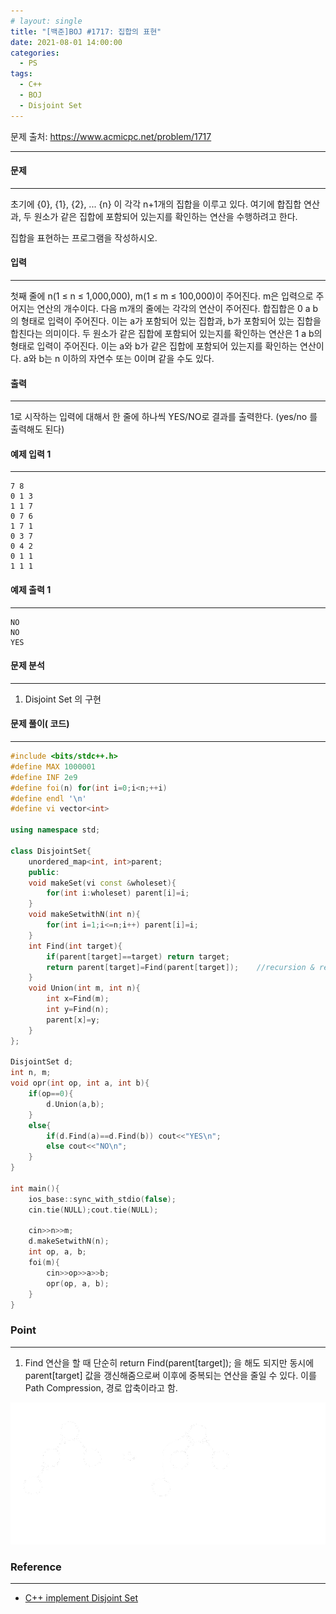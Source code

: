 ```yaml
---
# layout: single
title: "[백준]BOJ #1717: 집합의 표현"
date: 2021-08-01 14:00:00
categories:
  - PS
tags:
  - C++
  - BOJ
  - Disjoint Set
---
```






문제 출처: <https://www.acmicpc.net/problem/1717>

---

#### **문제**

---

초기에 {0}, {1}, {2}, ... {n} 이 각각 n+1개의 집합을 이루고 있다. 여기에 합집합 연산과, 두 원소가 같은 집합에 포함되어 있는지를 확인하는 연산을 수행하려고 한다.

집합을 표현하는 프로그램을 작성하시오.



#### **입력**

---

첫째 줄에 n(1 ≤ n ≤ 1,000,000), m(1 ≤ m ≤ 100,000)이 주어진다. m은 입력으로 주어지는 연산의 개수이다. 다음 m개의 줄에는 각각의 연산이 주어진다. 합집합은 0 a b의 형태로 입력이 주어진다. 이는 a가 포함되어 있는 집합과, b가 포함되어 있는 집합을 합친다는 의미이다. 두 원소가 같은 집합에 포함되어 있는지를 확인하는 연산은 1 a b의 형태로 입력이 주어진다. 이는 a와 b가 같은 집합에 포함되어 있는지를 확인하는 연산이다. a와 b는 n 이하의 자연수 또는 0이며 같을 수도 있다.



#### 출력

---

1로 시작하는 입력에 대해서 한 줄에 하나씩 YES/NO로 결과를 출력한다. (yes/no 를 출력해도 된다)



#### 예제 입력 1 

---

```
7 8
0 1 3
1 1 7
0 7 6
1 7 1
0 3 7
0 4 2
0 1 1
1 1 1
```

#### 예제 출력 1 

---

```
NO
NO
YES
```



#### **문제 분석**

---

1. Disjoint Set 의 구현



#### **문제 풀이( 코드)**

---

```c++
#include <bits/stdc++.h>
#define MAX 1000001
#define INF 2e9
#define foi(n) for(int i=0;i<n;++i)
#define endl '\n'
#define vi vector<int>

using namespace std;

class DisjointSet{
    unordered_map<int, int>parent;
    public:
    void makeSet(vi const &wholeset){
        for(int i:wholeset) parent[i]=i;
    }
    void makeSetwithN(int n){
        for(int i=1;i<=n;i++) parent[i]=i;
    }
    int Find(int target){
        if(parent[target]==target) return target;
        return parent[target]=Find(parent[target]);    //recursion & renew parent[target] in order to reduce duplicated calls
    }
    void Union(int m, int n){
        int x=Find(m);
        int y=Find(n);
        parent[x]=y;
    }
};

DisjointSet d;
int n, m;
void opr(int op, int a, int b){
    if(op==0){
        d.Union(a,b);
    }
    else{
        if(d.Find(a)==d.Find(b)) cout<<"YES\n";
        else cout<<"NO\n";
    }
}

int main(){
    ios_base::sync_with_stdio(false);
    cin.tie(NULL);cout.tie(NULL);
    
    cin>>n>>m;
    d.makeSetwithN(n);
    int op, a, b;
    foi(m){
        cin>>op>>a>>b;
        opr(op, a, b);
    }
}
```

  

### **Point**

---

1. Find 연산을 할 때 단순히 return Find(parent[target]); 을 해도 되지만 동시에 parent[target] 값을 갱신해줌으로써 이후에 중복되는 연산을 줄일 수 있다. 이를 Path Compression, 경로 압축이라고 함. 

![path-compression](\assets\images\path-compression.png)

### **Reference**

---

* [C++ implement Disjoint Set](https://www.tutorialspoint.com/cplusplus-program-to-implement-disjoint-set-data-structure)